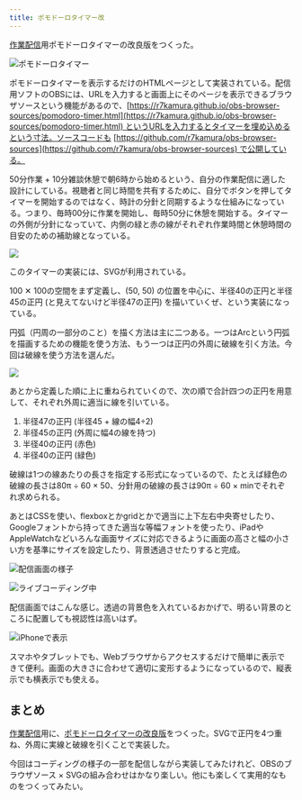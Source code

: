 ```yaml
---
title: ポモドーロタイマー改
---
```

[作業配信](https://www.youtube.com/c/r7kamura)用ポモドーロタイマーの改良版をつくった。

![](https://lh3.googleusercontent.com/docs/ADP-6oHg3UiqgNxEjjvD6MIG5VKwWqYLjwpEDSsE5zkzJnDrx-udniFbMq_f0PiEJHQKlMAmMrZgIWoxrEOutEy6Gm2eAxnAYLdqLuZw0UZ7TzlSl467qbi_ySGF5MrScDmzDeQgozWo-X0VpRo62vT2uBx5zEiAuF4qnG6GGHUFc46zohE9mu2WQpsxuhOQ4z8ul7Tn5RTwda_msd5hNxAIw5b_vZStXFwUdOFpduaawmMZHm_IIoErwWQA-UQrpYHYGuZelzfmqHtJ8lTNAWAvNB9wIwgWcje82_oJKruTEc9vBYOdjvyZkRCMwP1gpSo54HB_yohXJELlUTY5nfcCMiAfXbS_JbLnOThDyiexgUPda0AorDbOBaWL1UNR0fiDVnrJe6oxJZvuc-jQ7aBGz8TaHjUfhFGgcmF4BYi0qL75hJe3LFn1QagHSmItxEIiO7jADpGeU_nN8s4QK1wiRbHsyFBlggLzYNeQQbZilGX-tE1Yu2Wez3TsTcaYO9o_xQy6AVGdGCUdVHE2OUsQ9W4NeO7Zb5cm3l3-xQcvckOqKxWJuHHl7fER2gN6wMPxGiztyU8kWqKBYq4lBZqLqEZbtkJFR_y3U5Xe_EChxhUb6_5Ld3d0ktmtpQ6sfoEByREPDNh1_whK_WWHiule0uYrAx4rAFaZwn5dMeXWRAADrDoErY1iI4-yHhbcEZC7Dd9NWu7FFNgLsxRc9ieChVa7eDJMDFxwTRgrP3ldzdsGEGSEqMRj6q6nAmjuA7VFQmnqm4mla48vikdR669X6vWOPmPUOw_VfNS6RGYS_UJcPu_B_T6o0u2SpdzELKTpjO6TJpRiTjb2bJJGte4amuDA7Rg7FFO3oTEgzVZzEZamXQys5mSjLGzHz0hoWjGHh33b3BozjwMVIOTygW50kCdPfZqvrekQiHLjjZQwEFbju8XyCjoNgcmXHHkqPov4pSOwCkT6qQfiL_GLWSfYTprOTXRD2ErQSwoifWMdc43ztgvK9MOLDvtbCoDG7WSFIfgIe5c3EnNEfnJ5AKXOUzGjfw14992Uy3wmvgJO_4iM2CTTxcKk1xSECGypNaKfryTC_QYOZsmRc5U2LD0QmaE5LxVRiPTdPqu0LqkWQz4Dc8ryXXj6ZfGZXGIhIFxlRkQHDC12zK91MV63jhNqdxWM0ciHUg9L7Pd9JUm9jdydZ82Zgt1W_6b0SL_CByD3Lq7SsBzgMhefFRB-RJR358R72WNdzVTZWDZjhqiBTsg_UkbQwg "ポモドーロタイマー")

ポモドーロタイマーを表示するだけのHTMLページとして実装されている。配信用ソフトのOBSには、URLを入力すると画面上にそのページを表示できるブラウザソースという機能があるので、[https://r7kamura.github.io/obs-browser-sources/pomodoro-timer.html](https://r7kamura.github.io/obs-browser-sources/pomodoro-timer.html) というURLを入力するとタイマーを埋め込めるという寸法。ソースコードも [https://github.com/r7kamura/obs-browser-sources](https://github.com/r7kamura/obs-browser-sources) で公開している。

50分作業 + 10分雑談休憩で朝6時から始めるという、自分の作業配信に適した設計にしている。視聴者と同じ時間を共有するために、自分でボタンを押してタイマーを開始するのではなく、時計の分針と同期するような仕組みになっている。つまり、毎時00分に作業を開始し、毎時50分に休憩を開始する。タイマーの外側が分針になっていて、内側の緑と赤の線がそれぞれ作業時間と休憩時間の目安のための補助線となっている。

![](https://lh3.googleusercontent.com/docs/ADP-6oHBd5UjaoBFNZlABCSgN14b3vlBB2tgwj-E2iLrkM7Y688gQIGQFRTR8ZkWgbXzY1skj396PbQ1JSmDDyYb3Ure8tETfTRYUsVw63vE4c_FdKCxwJnCw-FTcKiUZ4pAFzvAl4rFrwuaQJ7ovAZLKzthfLayeadRuL1moRlgJl2n2t5iOntrxvBlR4I9OXJ8r-khMMl4xYNhiSifnCh2sITS-5rSpKJ-Psbvo8FiehcaFPqRVRFwhAYEHrJa10uUpuIdw_uR48k6-Xo1XvPbav-hMUsk_hPeKtP8wX7K4m2k9tpXYNwgbyAoPrS1hWG5CduMQzKkEBPnGuR2cJaeD6uJL5Y7Qw-aFttD-0kG2aSJKhqMngNwR0PnzLYQ3gVDz6_8NbLEFVcnxDZxHs9IeG6r-aEOwnGUQltMuurPbFwVCaxEGCFP4-Tc26244i8tTY_8AjNhX6xrwPgGvDgMcJ7rSJ_7iR_hJPc_M4LiQVfJ9YWMxaT8cph3OM3NyHIG_fJFuF5FpXd3uWXRtxWpS8NOB90PdMbM5cC16SiTriFAclI_crkjYQjN_JACbhEPYsSBPI1Fr4kNXoVvgsbMg6Xi5xBj6nwnImzQGv97qEu4VNIUMt__xqyBNBpbtpRKMcaA2jVDvA0bJXs74WHUzXJquc6KM5z33Sxz-XpeAA4zZYNhzIp8F_o9H4t5l4uxcnYliMbXHVPLPelT6jKSCdaX4a3CoGAcQ-UTQClwgN0mCA4pkoECp9EHGVVZrLAibVZj2Dc0NyK0AZjFS-iWcUG3wPRozxsaJnXaiBKdrDd_jEeaIBsSY-ZRkuQfX89bYfO3K99EylYAGdtkXzTKKCCR8juMgOhUMWJsYotosOFXZf9ZMMgd_nvcRN11e3FkLx60utbFXB6PpZ0yBHOVYhKDSUB1oywBQeQ4Sxh_klCXcflB4iWO_k4jMkXysblQh7KCfloayPR0aFdNzWJsPNVDGHEpC0kYxtQuKvEix43R5nmr8Nq0oqBT6PHY0jdCuuzC9F8sGV1f71w06gckIti3_ThW5o4sldMtqVWy0lpFO8vPyD-iZc0hNqkKZqURkY3kn3OZ7kRxjVhuT_Bh2x-y0Q4BthTwZ7PmG0Yd2ZVZxdQZJ1qYN5Iq0tTBIL-1uxDD0nMBtx02eXeyNC_YaCl7Czzh9aBjYZInd-s3cn9EAmhYaKcAhrcQ3wE4VQZ5Tp-4Uwv3jvxdpfHu09Ztu4BcPsKPOZkJv_bMPPqQx4V9uQIuqw)

このタイマーの実装には、SVGが利用されている。

100 ✕ 100の空間をまず定義し、(50, 50) の位置を中心に、半径40の正円と半径45の正円 (と見えてないけど半径47の正円) を描いていくぜ、という実装になっている。

円弧（円周の一部分のこと）を描く方法は主に二つある。一つはArcという円弧を描画するための機能を使う方法、もう一つは正円の外周に破線を引く方法。今回は破線を使う方法を選んだ。

![](https://lh3.googleusercontent.com/docs/ADP-6oELLBDkFRFfkS_AeGaURKgg2kUT1tAjT4l6iAsoG8fsU3dE7d1-JpNIBXt6X7FaK36HUAhYSANe74TCMlDgYgu5Bad4on5ttCCiDr4jd-39mkvs7EFF-usUQ4279FPjhgSZsS8oA0lkxV_Qg_biQkfps-2fNvxaz04_WWjZQ2bNC3AgmoJC25t5q5px3jCH3hnVIdu4ex1GoyvnOU1ObZSBC24WfCBYC4SHJbge-04WIWuYY0EoTkp9btMPXgK2UK8j5iEn_ep9oVspWd2RcGi1pZx8Qq7_sdRuEYOwfZ9_nLX4480RKJjmsdzHEXq6m5PjoF_39Y7DP03rriK2ut1TPbFHaioDUwbviDXmqqrHW11xqVDYh3K6OdzZJlJLa_moS38usgzehlIWBrArsDXkhYfAih9tqHoOj9NDk1a4FyJMi_q54rLmevZ_z6Q5p_UaCaWiHNqQr9p4xy8KbzS3u1TwmiuGGO9-0MlEPR3iIdybB8gIV_OolO6qsvnTxdLarKwNH9y0Ey_B7qtTuGmmepcfwuEZzqNL76RQ874nAVd4iBIdGMSgIeMNmsjyjC79G6k_mtmogz_7Ggk1DTwEkE8cozwK79eAgpGGIpt_3F1PaNarcixQEXOIElBKSOz_PiB_JTkPACwzH4Ch_WhLeFip-K1wtpfMGEcVpie8iR75mF_ouFAck5w1xeMoAGyt8mlcqJREhqW_pczJguJRH5pkig1M21w0WMSh6cY6pFeWVB-VNwWVLXwrCXovMhoDTZiazi7GAJi57JeCvke7D02opx7WwISRSk2ZKjTzpLvDLbSfljWO_s2E6tZHcwz9Gsuk6sTkqOwgaWRCARw9N2cXTzpip_n6-AJ_NY7PIQbo-0ZYGWHsk-bQ21SMJZm1mHRFMUtHBGMJLw_jPvWCnJ3u6_W4_iZ_74_S8qN5vDYdXMG5ABBFGAFJMCkdXl562EX_Z_2e3HQJ6onD3NtU9s6SHF3U_F7rVnpg875k0Xgy9emIerA9OVBtFspa89PCNG_zflqRYhg-HdBS3smudpj0WnZ5PbpeFKOctvUK_JwQMKYNORrvBgKTEgG4gWX2jx4TxB5UVYi8-_shBzNxHDNaKXB3tdAgoOc_-OCn2UE3ANlN-OW60ovFHSQFnFtwSnwZx2e1qB7mZr0IhxEZxbkYixhySwzWylowfIAVDGIjKkjadG9OHAa-T298dx-ErE4u3YhWu8VMOmcold8EU-n3yyp4j57dBGPIki0dEdHvQw)

あとから定義した順に上に重ねられていくので、次の順で合計四つの正円を用意して、それぞれ外周に適当に線を引いている。

1.  半径47の正円 (半径45 + 線の幅4÷2)
2.  半径45の正円 (外周に幅4の線を持つ)
3.  半径40の正円 (赤色)
4.  半径40の正円 (緑色)

破線は1つの線あたりの長さを指定する形式になっているので、たとえば緑色の破線の長さは80π ÷ 60 × 50、分針用の破線の長さは90π ÷ 60 × minでそれぞれ求められる。

あとはCSSを使い、flexboxとかgridとかで適当に上下左右中央寄せしたり、Googleフォントから持ってきた適当な等幅フォントを使ったり、iPadやAppleWatchなどいろんな画面サイズに対応できるように画面の高さと幅の小さい方を基準にサイズを設定したり、背景透過させたりすると完成。

![](https://lh3.googleusercontent.com/docs/ADP-6oFFdR30xX8Z7dNtAbLbwx5Y8iQBAnZu_D4cXClLAm4DO3_qku8QNsZLLyT8KxobJDDoLJ5efa-4oayP_ei0dhonvl9PEC2JkXZPwxx1MWouVxeNl4M8IGfVlLLb-jfMyccjZRfzG9oYFkSLOZ82_Xa_KrD1uwQkPfq2Ox6NKCuWL7L1FXSpZZd0wYchZENKi-9enNZFV4zKjpZG0ezWMqkJSV8-gGcNOAX0cO0cFxiQ4iv2hVHuR7cyrT9Pr9gP05qq578eF9nxv6xEchHlRfxdcE3VbbWZcNkho5dl9mZtN1m0wV9JQ_HrUd8lyPwYlCgLonGgQSWdNyR7uaKB-j5FKDOfCHC-VDuJGcvbuqVualuYacKmCQz5eW5tUfLu3DFPXxAk7JrDkiJwqHzAp5TELkJU98HShgeOEjGd3P6ynNwnE1KsYX9nYNFV_sLNpK-Lhwf4dxGItHh54kGlAuNbm5Kp245ZkjpV2b6bIheVrKZyNPO3NmFD2it8Ii8laQv_nMtFXxprEjc-e_YqmQYaaco6-LagCKxOo75gMEIb3EWSKtUUdGhIju24Enw9Wd2Twgxh6Sia0TI9jmm6ZXLgUcFOdOqPDxYxkJMVudfNsaJXWFDMfm_JkpjeLWdjz2E800b8rVQTDEPe4GJUil-QAmWuy-JY9H6pBqiZMWlRxSkBi3fe0gOAOxE_h2mooU48BYKFlu4hBudV6VlFXMMRE0UyRRj-LHYUGR7LGSmzumqk7XlgWCcPSXEBIH_JY0neCmt45WIfz3nNAU9PoGEN6522EPgyeLpuaQx8L8xE2gJktJ4MTpBTN5LNf5yXVRN002d3Y6fMsH0STl0yWZbjNjbFiGvkf7En_pPANajxScEjfmEW30Aiy1-bqZNITpuWESqE0YdPMvNh_T1tMNsFwXa1oQqpSoyY5oWqZHI-qcF3oP0WYeTFf2CVEIHfCHiXR0bp82tAj0GTqH8OCyahphp54yeOvwLVz2FciNqdrzluJdpSHZiWk4x1nLL7s92K1g5bJI3OrhHFL6mvy8KZzzP8OKiGOQRKrjAh8WNIkBTl3Hacp9CkPCDHasXr1s-_T_7qY4aL-yl5gK5KPeMA_KBrxfsyFMhzwaMNIism5VGcaR0oaIQbKBJT3tZX9ZNEq-Li6XrZcNQKEZrD-EFoPRJ8BWPxnZu8fiC7OYxubnk89xVv_tweqHK1L2rvQnfSAoTG5qwLx_zSukwtmqUioWw4VWicbGAwutCBn61St-NPOA "配信画面の様子")

![](https://lh3.googleusercontent.com/docs/ADP-6oHsXNkGi6D6XJhpfHlMdRju4jniLlOQMFVsp5IWYAPefF4EMJpcHHJw7nAEpBRS1I_XgJbM6ZcCVU4eyhootlQv88pk6MOoMHjdtkm-aQ_dZFv3uAYG6ni532X_mVTmG9TiZTvJSMvK66vv0M-JEvQ8raS3bQHezjhXVivs-TpajYAd_6iBK2ySl87dyP1M1LEndawDV2YpiFFYGIF4nG6mJMV-KJaKMPKhvxi9WmE9CdUdSLnx8Ac3uxAD5jjZKYOtoBIY2vcCGHctgvFwWGB3p7KraDOeOyBzxylXnbqQB8k33ZgDBMnvPSSKXqgTuL5l97XtX6m31zg3A3AORAgNSyfVr01tkTNstiaskS6Ifm7E7D6t9589AXVQ-rlY4uv2gZlhAiROo8BhyhiGzKPcUCGvrULCSxVbSP1rw3Vr4ZGNOqdUDUGzffgtOb_T7nyqHMZsTW0hV-AT1H1gibb5msJMATMWQMJNLUU9s004Gmo43TwDDYzti-vatn9JFQDPdrnzRYnjVZG1LH_CoIwflqVAXa9mP1sN0G5GvhkEltAqytOJ7iBpmkOo7UQlYa0ZyAzAd-laZb8Ar03QHZ9-f8H0xUjkAPelkvrpjKBzTEQEdZlLhh4XPu43hjQyX7po7DeUAC9Acp4vwSP0XSXf6tcg2G-3gCLAyJNW9xInojZfI6dtIeC4DNo6_0_pMHaGzQ773PD0FYkZ6FcohzqzoSvsE4su6vgX2zT-tTcN524cxuwEtNt2PGO9LVd4MjU01KurRHqXR6BatFZH0uRpLSl9EIpe2qoVJEWOfk8l5vJNO19jLyMd8b5ibYKSq5zEN4FXhKsCOqtQlwdd38X6bQzzwl_XAaL5NfifB7Put4CDN3EFTVaAVD_Tol15wlYcO9g1V31g7EQdv1J0qkfzIXxtzaicvRzsNpVFGosNVfPLxfpMoXVpt4PjdYX7OqWfDMu1Ze6nxZEe6J4SG6HgZ96lSjt8eCvKTqX6Pv3oITregnbFDRG4PnYjDI4pXVtCzC9CuyoBEvCsNHEdiwSCQ_r7d-yV0lGh1ngpAFKSwwpNT4a0H1IonNwcC2v-sCfQ-rDLTcamqzcqOVoQWdNIkBW4rBhZwtmH644eQSbyXaT9i4jCIrDDf-ouMiZTwfBKTrAhqmaUuQkBRX2ecRwEFtETqpw1d5MwNdu8Pl_fHiwYF9NA85k4YUX1ll12fp2lohIT91Ubl8WTjL_6Jkju3yclb20QVygjlwwTAawtS32l1A "ライブコーディング中")

配信画面ではこんな感じ。透過の背景色を入れているおかげで、明るい背景のところに配置しても視認性は高いはず。

![](https://lh3.googleusercontent.com/docs/ADP-6oHZYgLmQfGhNkTHeCBz4eckodqlxJ4LaGRQPTp6JhU1hD-_Y6U0NNYUQEXNLcS_q4TTOk0Xm3tV4d0zPfUDZ7seqNIiNFpSn2VlOYleT_v5-s5N12fNPlkvlvTV67zoat6GDvdOlUEuLIOlp1cOOIeQ5PazZICstQgczt7NK-cRN9YO2frNyW_8nAxC7GqnM7pVoHizFmOZ8CaO4_XS_Sdo7nQthKg42uIjvBcLHEiS9fjzx6fIXfOCxaFEx93Cg5Wptev0gbRfp7Xq39NVCBdVPeB_o9SJgie9GE3pesikzk5H-O2JfcZ6qcqZiqUgMHr80GCjos0QMMz5A4W2zxTFzZjTAPxIN8Xvb96PMT9QJrZV9fm_beUlN4FWo7B1JkxN14GyQ-nxJApGp4ffAQbYkyXMQLwrpS-TevoFOva4MNdBdI7uc7ZRn-ASIdh3yy9Iar3QmixapmwrEhSjzkr30PgLLzKSCwLCWmyMb-MxIPB_YunZKV6TMDGlNSxbUazlV4oTu6EjvH1Ek32SX0dvkrg2uc0CyxOIJKMX3spQbQsvAEgxcJFlnHbSmdyROcRGnBy_mjX3eQufThj4b2n1nYJaYRZ-SR362LxzxWXYKhM4I_BWP8rWSPsbyreiYKvia5uqGwAfgXXDH4iSJ5tNsJ2opxLt-Uj7tgS6h9Lk9JN3jDH0BZEFekLCH9VqVo4fGPos8soJvCHVSaDgfTm98f0TXzLKG0qWZwq2qCpCAvUNvFr679BPaoIGGdH1oNOqAOiR8ndHuYigBP432R4fjoktluXryPfGclTBuRNBbuSKIjeZJfqSy35nhhrTlauGg_Bh1YGjWhQWOLxVdFysh93NxZVZxT-32Db6InHqrHFEQMwuxJ5mcrDsNcNnp3xbrzAj6QT2Dg7dPwbLuvmxhG0XK1VAoZK2nZAnUW0zYvSJUORLuT6ZQ8o7hVB9CfsC1yB-78cTtMK3dCDqwU7_Q319gZwTRXUdAJI0fwo6-mQPXN1yGb-ffdwORw5Nrd1NmpF0gdLdX5Go1w_9TH9J1A1xOh4K6KlVRjQXI4rleSiM3pXHKBlF5RUtSxwY1v70PGOAvydic6mu36Jbkn2pMRK1KcT5Sjo55lfY2XYaKHh9Zcz0B4iHotjRt8kXyMQa3kWkI1IkzlnCTs0To6rMI0Ha15dX9bP5K6lIt-ebggf5vZj7Sp4zQwxtp17kLkqT53GUOLHeIUk9FHwd7b1BjidncGPgzmdc3g7mSvR7ospqJg "iPhoneで表示")

スマホやタブレットでも、Webブラウザからアクセスするだけで簡単に表示できて便利。画面の大きさに合わせて適切に変形するようになっているので、縦表示でも横表示でも使える。

まとめ
---

[作業配信](https://www.youtube.com/c/r7kamura)用に、[ポモドーロタイマーの改良版](https://github.com/r7kamura/obs-browser-sources)をつくった。SVGで正円を4つ重ね、外周に実線と破線を引くことで実装した。

今回はコーディングの様子の一部を配信しながら実装してみたけれど、OBSのブラウザソース × SVGの組み合わせはかなり楽しい。他にも楽しくて実用的なものをつくってみたい。
